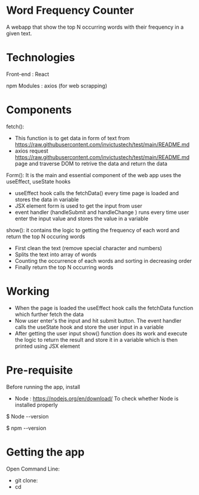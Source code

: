 # Word Frequency Counter

A webapp that show the top N occurring words with their frequency in  a given text.

# Technologies

Front-end : React

npm Modules :
axios (for web scrapping)

# Components

fetch():
- This function is to get data in form of text from https://raw.githubusercontent.com/invictustech/test/main/README.md
- axios request https://raw.githubusercontent.com/invictustech/test/main/README.md page and traverse DOM to retrive the data and return the data 

Form(): It is the main and essential component of the web app uses the useEffect, useState hooks
- useEffect hook calls the fetchData() every time page is loaded and stores the data in variable
- JSX element form is used to get the input from user
- event handler (handleSubmit and handleChange ) runs every time user enter the input value and stores the value in a variable
 
show(): it contains the logic to getting the frequency of each word and return the top N occuring words
- First clean the text (remove special character and numbers) 
- Splits the text into array of words
- Counting the occurrence of each words and sorting in decreasing order
- Finally return the top N occurring words 

# Working 
-  When the page is loaded the useEffect hook calls the fetchData function which further fetch the data
-  Now user enter's the input and hit submit button. The event handler calls the useState hook and store the user input in a variable 
-  After getting the user input show() function does its work and execute the logic to return the result and store it in a variable which is then printed using 
   JSX element
   
# Pre-requisite
  Before running the app, install
  - Node : https://nodejs.org/en/download/
  To check whether Node is installed properly
  
  $ Node --version
  
  $ npm --version

# Getting the app
  Open Command Line: 
  - git clone:
  - cd 


